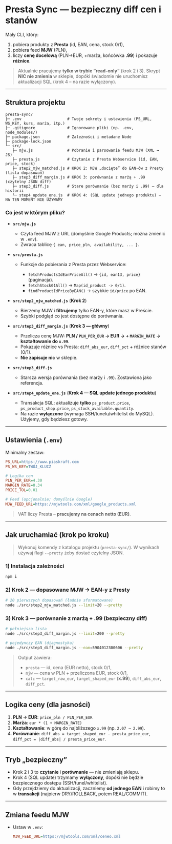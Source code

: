 
# Presta Sync — bezpieczny diff cen i stanów

Mały CLI, który:

1. pobiera produkty z **Presta** (id, EAN, cena, stock 0/1),
2. pobiera feed **MJW** (PLN),
3. liczy **cenę docelową** (PLN→EUR, +marża, końcówka **.99**) i pokazuje **różnice**.

> Aktualnie pracujemy **tylko w trybie “read-only”** (krok 2 i 3).
> Skrypt **NIC nie zmienia** w sklepie, dopóki świadomie nie uruchomisz aktualizacji SQL (krok 4 – na razie wyłączony).

---

## Struktura projektu

```
presta-sync/
├─ .env                    # Twoje sekrety i ustawienia (PS_URL, WS_KEY, kurs, marża, itp.)
├─ .gitignore              # Ignorowane pliki (np. .env, node_modules/)
├─ package.json            # Zależności i metadane Node
├─ package-lock.json
└─ src/
   ├─ mjw.js               # Pobranie i parsowanie feedu MJW (XML → JS)
   ├─ presta.js            # Czytanie z Presta Webservice (id, EAN, price, stock)
   ├─ step2_mjw_matched.js # KROK 2: MJW „docięte” do EAN-ów z Presty (lista dopasowań)
   ├─ step3_diff_margin.js # KROK 3: porównanie z marżą + .99 (czytelny JSON diff)
   ├─ step3_diff.js        # Stare porównanie (bez marży i .99) — dla historii
   └─ step4_update_one.js  # KROK 4: (SQL update jednego produktu) — NA TEN MOMENT NIE UŻYWAMY
```

### Co jest w którym pliku?

* **`src/mjw.js`**

  * Czyta feed MJW z URL (domyślnie Google Products; można zmienić w `.env`).
  * Zwraca tablicę `{ ean, price_pln, availability, ... }`.

* **`src/presta.js`**

  * Funkcje do pobierania z Presta przez Webservice:

    * `fetchProductsIdEanPriceAll()` → `{id, ean13, price}` (paginacja).
    * `fetchStock01All()` → `Map(id_product -> 0/1)`.
    * `findProductIdPriceByEAN()` → szybkie `id/price` po EAN.

* **`src/step2_mjw_matched.js`** (**Krok 2**)

  * Bierzemy MJW i **filtrujemy** tylko EAN-y, które masz w Preście.
  * Szybki podgląd co jest dostępne do porównania.

* **`src/step3_diff_margin.js`** (**Krok 3 — główny**)

  * Przelicza cenę MJW: **PLN / `PLN_PER_EUR` → EUR → + `MARGIN_RATE` → kształtowanie do `x.99`**.
  * Pokazuje różnice vs Presta: `diff_abs_eur`, `diff_pct` + różnice stanów (0/1).
  * **Nie zapisuje nic** w sklepie.

* **`src/step3_diff.js`**

  * Starsza wersja porównania (bez marży i `.99`). Zostawiona jako referencja.

* **`src/step4_update_one.js`** (**Krok 4 — SQL update jednego produktu**)

  * Transakcja SQL: aktualizuje **tylko** `ps_product.price`, `ps_product_shop.price`, `ps_stock_available.quantity`.
  * Na razie **wyłączone** (wymaga SSH/tunelu/whitelist do MySQL). Użyjemy, gdy będziesz gotowy.

---

## Ustawienia (`.env`)

Minimalny zestaw:

```ini
PS_URL=https://www.piaskraft.com
PS_WS_KEY=TWÓJ_KLUCZ

# Logika cen
PLN_PER_EUR=4.30
MARGIN_RATE=0.34
PRICE_TOL=0.01

# Feed (opcjonalnie; domyślnie Google)
MJW_FEED_URL=https://mjwtools.com/xml/google_products.xml
```

> VAT liczy Presta – **pracujemy na cenach netto (EUR)**.

---

## Jak uruchamiać (krok po kroku)

> Wykonuj komendy z katalogu projektu (`presta-sync/`).
> W wynikach używaj flagi `--pretty` żeby dostać czytelny JSON.

### 1) Instalacja zależności

```bash
npm i
```

### 2) Krok 2 — dopasowane MJW → EAN-y z Presty

```bash
# 20 pierwszych dopasowań (ładnie sformatowane)
node ./src/step2_mjw_matched.js --limit=20 --pretty
```

### 3) Krok 3 — porównanie z marżą + .99 (bezpieczny diff)

```bash
# pełniejsza lista
node ./src/step3_diff_margin.js --limit=200 --pretty

# pojedynczy EAN (diagnostyka)
node ./src/step3_diff_margin.js --ean=5904012300606 --pretty
```

> Output zawiera:
>
> * `presta` — id, cena (EUR netto), stock 0/1,
> * `mjw` — cena w PLN + przeliczona EUR, stock 0/1,
> * `calc` — `target_raw_eur`, `target_shaped_eur` (**x.99**), `diff_abs_eur`, `diff_pct`.

---

## Logika ceny (dla jasności)

1. **PLN → EUR**: `price_pln / PLN_PER_EUR`
2. **Marża**: `eur * (1 + MARGIN_RATE)`
3. **Kształtowanie**: w górę do najbliższego `x.99` (np. `2.07 → 2.99`).
4. **Porównanie**: `diff_abs = target_shaped_eur - presta_price_eur`, `diff_pct = |diff_abs| / presta_price_eur`.

---

## Tryb „bezpieczny”

* Krok 2 i 3 to **czytanie** i **porównanie** — nie zmieniają sklepu.
* Krok 4 (SQL update) trzymamy **wyłączony**, dopóki nie będzie bezpiecznego dostępu (SSH/tunel/whitelist).
* Gdy przejdziemy do aktualizacji, zaczniemy **od jednego EAN** i robimy to w **transakcji** (najpierw DRY/ROLLBACK, potem REAL/COMMIT).

---

## Zmiana feedu MJW

* Ustaw w `.env`:

  ```ini
  MJW_FEED_URL=https://mjwtools.com/xml/ceneo.xml
  ```

